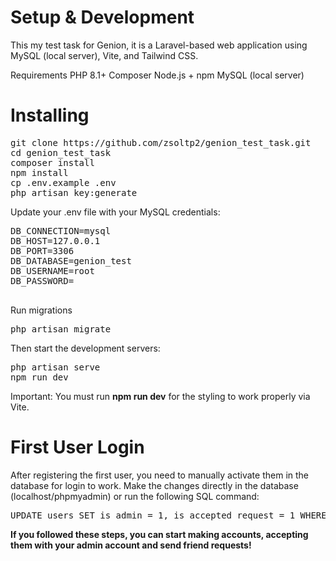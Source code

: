 <h1>Setup & Development</h1>

This my test task for Genion, it is a Laravel-based web application using MySQL (local server), Vite, and Tailwind CSS.

Requirements
PHP 8.1+
Composer
Node.js + npm
MySQL (local server)

<h1>Installing</h1>
<pre>
git clone https://github.com/zsoltp2/genion_test_task.git 
cd genion_test_task
composer install
npm install 
cp .env.example .env 
php artisan key:generate
</pre>


Update your .env file with your MySQL credentials:
<pre>
DB_CONNECTION=mysql
DB_HOST=127.0.0.1
DB_PORT=3306
DB_DATABASE=genion_test
DB_USERNAME=root
DB_PASSWORD=

</pre>


Run migrations
<pre>
php artisan migrate
</pre>

Then start the development servers:
<pre>
php artisan serve
npm run dev
</pre>

Important: You must run <strong>npm run dev</strong> for the styling to work properly via Vite.

<h1>
    First User Login
</h1>
After registering the first user, you need to manually activate them in the database for login to work. Make the changes directly in the database (localhost/phpmyadmin) or run the following SQL command:
<pre>
UPDATE users SET is_admin = 1, is_accepted_request = 1 WHERE id = 1;
</pre>

<strong>If you followed these steps, you can start making accounts, accepting them with your admin account and send friend requests!</strong>
